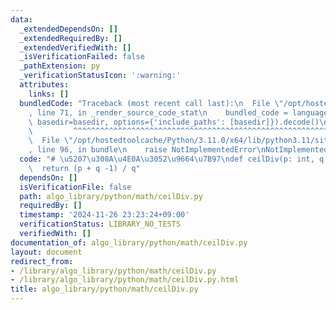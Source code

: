 ```yaml
---
data:
  _extendedDependsOn: []
  _extendedRequiredBy: []
  _extendedVerifiedWith: []
  _isVerificationFailed: false
  _pathExtension: py
  _verificationStatusIcon: ':warning:'
  attributes:
    links: []
  bundledCode: "Traceback (most recent call last):\n  File \"/opt/hostedtoolcache/Python/3.11.0/x64/lib/python3.11/site-packages/onlinejudge_verify/documentation/build.py\"\
    , line 71, in _render_source_code_stat\n    bundled_code = language.bundle(stat.path,\
    \ basedir=basedir, options={'include_paths': [basedir]}).decode()\n          \
    \         ^^^^^^^^^^^^^^^^^^^^^^^^^^^^^^^^^^^^^^^^^^^^^^^^^^^^^^^^^^^^^^^^^^^^^^^^^^^^^^^^^\n\
    \  File \"/opt/hostedtoolcache/Python/3.11.0/x64/lib/python3.11/site-packages/onlinejudge_verify/languages/python.py\"\
    , line 96, in bundle\n    raise NotImplementedError\nNotImplementedError\n"
  code: "# \u5207\u308A\u4E0A\u3052\u9664\u7B97\ndef ceilDiv(p: int, q: int) -> int:\n\
    \  return (p + q -1) / q"
  dependsOn: []
  isVerificationFile: false
  path: algo_library/python/math/ceilDiv.py
  requiredBy: []
  timestamp: '2024-11-26 23:23:24+09:00'
  verificationStatus: LIBRARY_NO_TESTS
  verifiedWith: []
documentation_of: algo_library/python/math/ceilDiv.py
layout: document
redirect_from:
- /library/algo_library/python/math/ceilDiv.py
- /library/algo_library/python/math/ceilDiv.py.html
title: algo_library/python/math/ceilDiv.py
---
```

